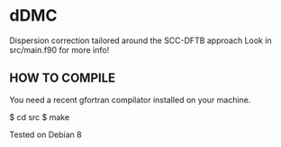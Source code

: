 dDMC
====
Dispersion correction tailored around the SCC-DFTB approach
Look in src/main.f90 for more info!


HOW TO COMPILE
--------------
You need a recent gfortran compilator installed on your machine.

$ cd src
$ make

Tested on Debian 8
